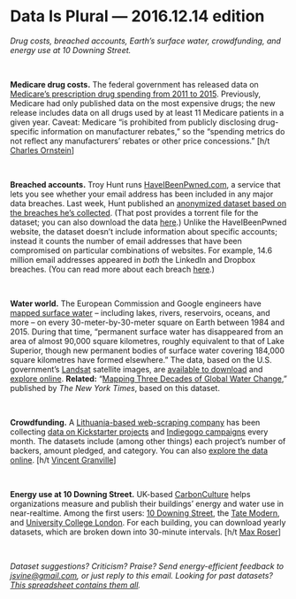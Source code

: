 Data Is Plural — 2016.12.14 edition
===================================

*Drug costs, breached accounts, Earth’s surface water, crowdfunding, and energy use at 10 Downing Street.*

&nbsp;

**Medicare drug costs.** The federal government has released data on [Medicare’s prescription drug spending from 2011 to 2015](https://www.cms.gov/Research-Statistics-Data-and-Systems/Statistics-Trends-and-Reports/Information-on-Prescription-Drugs/2015MedicareData.html). Previously, Medicare had only published data on the most expensive drugs; the new release includes data on all drugs used by at least 11 Medicare patients in a given year. Caveat: Medicare “is prohibited from publicly disclosing drug-specific information on manufacturer rebates,” so the “spending metrics do not reflect any manufacturers’ rebates or other price concessions.” [h/t [Charles Ornstein](https://twitter.com/charlesornstein/status/806587500307353601)]

&nbsp;

**Breached accounts.** Troy Hunt runs [HaveIBeenPwned.com](https://haveibeenpwned.com/), a service that lets you see whether your email address has been included in any major data breaches. Last week, Hunt published an [anonymized dataset based on the breaches he’s collected](https://www.troyhunt.com/heres-1-4-billion-records-from-have-i-been-pwned-for-you-to-analyse/). (That post provides a torrent file for the dataset; you can also download the data [here](https://github.com/data-is-plural/haveibeenpwned-account-combinations).) Unlike the HaveIBeenPwned website, the dataset doesn’t include information about specific accounts; instead it counts the number of email addresses that have been compromised on particular combinations of websites. For example, 14.6 million email addresses appeared in *both* the LinkedIn and Dropbox breaches. (You can read more about each breach [here](https://haveibeenpwned.com/PwnedWebsites).)

&nbsp;

**Water world.** The European Commission and Google engineers have [mapped surface water](http://www.nature.com/nature/journal/vaop/ncurrent/full/nature20584.html) – including lakes, rivers, reservoirs, oceans, and more – on every 30-meter-by-30-meter square on Earth between 1984 and 2015. During that time, “permanent surface water has disappeared from an area of almost 90,000 square kilometres, roughly equivalent to that of Lake Superior, though new permanent bodies of surface water covering 184,000 square kilometres have formed elsewhere.” The data, based on the U.S. government’s [Landsat](https://landsat.usgs.gov/) satellite images, are [available to download](https://global-surface-water.appspot.com/download) and [explore online](https://global-surface-water.appspot.com/). **Related:** “[Mapping Three Decades of Global Water Change](http://www.nytimes.com/interactive/2016/12/09/science/mapping-three-decades-of-global-water-change.html),” published by *The New York Times*, based on this dataset.

&nbsp;

**Crowdfunding.** A [Lithuania-based web-scraping company](https://webrobots.io/about-us/) has been collecting [data on Kickstarter projects](https://webrobots.io/kickstarter-datasets/) and [Indiegogo campaigns](https://webrobots.io/indiegogo-dataset/) every month. The datasets include (among other things) each project’s number of backers, amount pledged, and category. You can also [explore the data online](http://crowdfunding.webrobots.io/). [h/t [Vincent Granville](http://www.datasciencecentral.com/forum/topics/more-free-data-sets)]

&nbsp;

**Energy use at 10 Downing Street.** UK-based [CarbonCulture](https://platform.carbonculture.net/places/10-downing-street/9/https://platform.carbonculture.net/about/) helps organizations measure and publish their buildings’ energy and water use in near-realtime. Among the first users: [10 Downing Street](https://platform.carbonculture.net/places/10-downing-street/9/), the [Tate Modern](https://platform.carbonculture.net/places/tate-modern/8962/), and [University College London](https://platform.carbonculture.net/communities/ucl/30/). For each building, you can download yearly datasets, which are broken down into 30-minute intervals. [h/t [Max Roser](https://twitter.com/MaxCRoser/status/802553471618732033)]

&nbsp;

*Dataset suggestions? Criticism? Praise? Send energy-efficient feedback to <jsvine@gmail.com>, or just reply to this email. Looking for past datasets? [This spreadsheet contains them all](https://docs.google.com/spreadsheets/d/1wZhPLMCHKJvwOkP4juclhjFgqIY8fQFMemwKL2c64vk).*